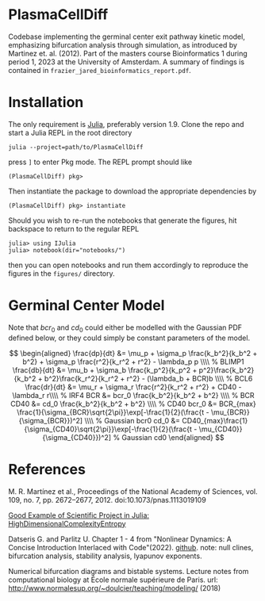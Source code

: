 # PlasmaCellDiff

Codebase implementing the germinal center exit pathway kinetic model, emphasizing bifurcation analysis through simulation, as introduced by Martinez et. al. (2012). Part of the masters course Bioinformatics 1 during period 1, 2023 at the University of Amsterdam. A summary of findings is contained in `frazier_jared_bioinformatics_report.pdf`.

# Installation

The only requirement is [Julia](https://julialang.org/), preferably version 1.9. Clone the repo and start a Julia REPL in the root directory

```shell
julia --project=path/to/PlasmaCellDiff
```

press `]` to enter Pkg mode. The REPL prompt should like

```shell
(PlasmaCellDiff) pkg>
```

Then instantiate the package to download the appropriate dependencies by

```shell
(PlasmaCellDiff) pkg> instantiate
```

Should you wish to re-run the notebooks that generate the figures, hit backspace to return to the regular REPL

```shell
julia> using IJulia
julia> notebook(dir="notebooks/")
```

then you can open notebooks and run them accordingly to reproduce the figures
in the `figures/` directory.

# Germinal Center Model

Note that $bcr_0$ and $cd_0$ could either be modelled with the Gaussian PDF
defined below, or they could simply be constant parameters of the model.

$$
\begin{aligned}
\frac{dp}{dt} &= \mu_p + \sigma_p \frac{k_b^2}{k_b^2 + b^2} + \sigma_p \frac{r^2}{k_r^2 + r^2} - \lambda_p p \\\\ % BLIMP1
\frac{db}{dt} &= \mu_b + \sigma_b \frac{k_p^2}{k_p^2 + p^2}\frac{k_b^2}{k_b^2 + b^2}\frac{k_r^2}{k_r^2 + r^2} - (\lambda_b + BCR)b \\\\ % BCL6
\frac{dr}{dt} &= \mu_r + \sigma_r \frac{r^2}{k_r^2 + r^2} + CD40 - \lambda_r r\\\\ % IRF4
BCR &= bcr_0 \frac{k_b^2}{k_b^2 + b^2} \\\\ % BCR
CD40 &= cd_0 \frac{k_b^2}{k_b^2 + b^2} \\\\ % CD40
bcr_0 &= BCR_{max} \frac{1}{\sigma_{BCR}\sqrt{2\pi}}\exp[-\frac{1}{2}(\frac{t - \mu_{BCR}}{\sigma_{BCR}})^2] \\\\ % Gaussian bcr0
cd_0 &= CD40_{max}\frac{1}{\sigma_{CD40}\sqrt{2\pi}}\exp[-\frac{1}{2}(\frac{t - \mu_{CD40}}{\sigma_{CD40}})^2] % Gaussian cd0
\end{aligned}
$$

# References

M. R. Martínez et al., Proceedings of the National Academy of Sciences, vol. 109, no. 7, pp. 2672–2677, 2012. doi:10.1073/pnas.1113019109

[Good Example of  Scientific Project in Julia: HighDimensionalComplexityEntropy](https://github.com/ikottlarz/HighDimensionalComplexityEntropy)

Datseris G. and Parlitz U. Chapter 1 - 4 from "Nonlinear Dynamics: A Concise Introduction Interlaced with Code"(2022). [github](https://github.com/JuliaDynamics/NonlinearDynamicsTextbook/tree/master). note: null clines, bifurcation analysis, stability analysis, lyapunov exponents.

Numerical bifurcation diagrams and bistable systems. Lecture notes from
computational biology at École normale supérieure de Paris.
url: http://www.normalesup.org/~doulcier/teaching/modeling/ (2018)
